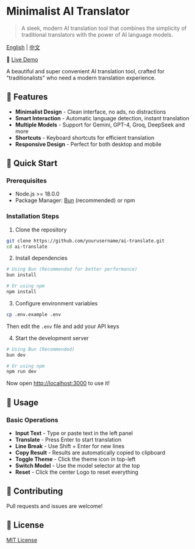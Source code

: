 # Minimalist AI Translator

> A sleek, modern AI translation tool that combines the simplicity of traditional translators with the power of AI language models.

[English](README.md) | [中文](README.zh-CN.md)

🔗 [Live Demo](https://fanyi.xunpanziyou.com/)

A beautiful and super convenient AI translation tool, crafted for "traditionalists" who need a modern translation experience.

## 🌟 Features

- **Minimalist Design** - Clean interface, no ads, no distractions
- **Smart Interaction** - Automatic language detection, instant translation
- **Multiple Models** - Support for Gemini, GPT-4, Groq, DeepSeek and more
- **Shortcuts** - Keyboard shortcuts for efficient translation
- **Responsive Design** - Perfect for both desktop and mobile

## 🚀 Quick Start

### Prerequisites

- Node.js >= 18.0.0
- Package Manager: [Bun](https://bun.sh) (recommended) or npm

### Installation Steps

1. Clone the repository

```bash
git clone https://github.com/yourusername/ai-translate.git
cd ai-translate
```

2. Install dependencies

```bash
# Using Bun (Recommended for better performance)
bun install

# Or using npm
npm install
```

3. Configure environment variables

```bash
cp .env.example .env
```

Then edit the `.env` file and add your API keys

4. Start the development server

```bash
# Using Bun (Recommended)
bun dev

# Or using npm
npm run dev
```

Now open [http://localhost:3000](http://localhost:3000) to use it!

## 📝 Usage

### Basic Operations

- **Input Text** - Type or paste text in the left panel
- **Translate** - Press Enter to start translation
- **Line Break** - Use Shift + Enter for new lines
- **Copy Result** - Results are automatically copied to clipboard
- **Toggle Theme** - Click the theme icon in top-left
- **Switch Model** - Use the model selector at the top
- **Reset** - Click the center Logo to reset everything

## 🤝 Contributing

Pull requests and issues are welcome!

## 📜 License

[MIT License](LICENSE)
